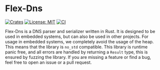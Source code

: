 # Flex-Dns

[![Crates](https://badgen.net/crates/v/flex-dns)](https://crates.io/crates/flex-dns)
[![License: MIT](https://img.shields.io/badge/License-MIT-yellow.svg)](https://opensource.org/licenses/MIT)
[![CI](https://github.com/28Smiles/flex-dns/actions/workflows/rust.yml/badge.svg)](https://github.com/28Smiles/flex-dns/actions/workflows/rust.yml)

Flex-Dns is a DNS parser and serializer written in Rust. It is designed to be used in embedded systems, 
but can also be used in other projects. For usage in embedded systems, we completely avoid the usage of the
heap. This means that the library is `no_std` compatible. This library is runtime panic free, and all errors
are handled by returning a `Result` type, this is ensured by fuzzing the library. If you are missing a feature
or find a bug, feel free to open an issue or a pull request.
